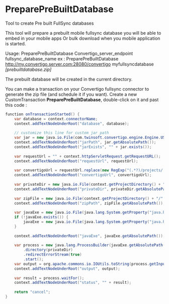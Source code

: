 # PreparePreBuiltDatabase
Tool to create Pre built FullSync databases

This tool will prepare a prebuilt mobile fullsync database you will be able to embed in your mobile apps 
Or bulk download when you mobile application is started.

Usage: PreparePreBuiltDatabase Convertigo_server_endpoint fullsync_database_name ex :
   PreparePreBuiltDatabase http://my.convertigo.server.com:28080/convertigo  myfullsyncdatabase *[prebuiltdatabase.zip]*

The prebuilt database will be created in the current directory.

You can make a transaction on your Convertigo fullsync connector to generate the zip file (and schedule it if you want). Create a new CustomTransaction **PreparePreBuiltDatabase**, double-click on it and past this code :

```java
function onTransactionStarted() {
	var database = context.connectorName;
    context.addTextNodeUnderRoot("database", database);
    
    // customize this line for custom jar path
    var jar = new java.io.File(com.twinsoft.convertigo.engine.Engine.USER_WORKSPACE_PATH + "/PreparePreBuiltDatabase.jar");
    context.addTextNodeUnderRoot("jarPath", jar.getAbsolutePath());
    context.addTextNodeUnderRoot("jarExists", "" + jar.exists());
    
    var requestUrl = "" + context.httpServletRequest.getRequestURL();
    context.addTextNodeUnderRoot("requestUrl", requestUrl);
    
    var convertigoUrl = requestUrl.replace(new RegExp("(.*?)/projects/.*"), "$1");
    context.addTextNodeUnderRoot("convertigoUrl", convertigoUrl);
    
    var privateDir = new java.io.File(context.getProjectDirectory() + "/_private");
    context.addTextNodeUnderRoot("privateDir", privateDir.getAbsolutePath()); 
    
    var zipFile = new java.io.File(context.getProjectDirectory() + "/" + database + ".zip");
    context.addTextNodeUnderRoot("zipPath", zipFile.getAbsolutePath());
    
    var javaExe = new java.io.File(java.lang.System.getProperty("java.home") + "/bin/java");
    if (!javaExe.exists()) {
    	javaExe = new java.io.File(java.lang.System.getProperty("java.home") + "/bin/java.exe");
    }
    
    context.addTextNodeUnderRoot("javaExe", javaExe.getAbsolutePath());
    
    var process = new java.lang.ProcessBuilder(javaExe.getAbsolutePath(), "-jar", jar.getAbsolutePath(), convertigoUrl, database, zipFile.getAbsolutePath())
    	.directory(privateDir)
    	.redirectErrorStream(true)
    	.start();
    var output = org.apache.commons.io.IOUtils.toString(process.getInputStream());
    context.addTextNodeUnderRoot("output", output);
    
    var result = process.waitFor();
    context.addTextNodeUnderRoot("status", "" + result);
    
    return "cancel";
}
```
